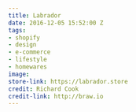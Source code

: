 ```yaml
---
title: Labrador
date: 2016-12-05 15:52:00 Z
tags:
- shopify
- design
- e-commerce
- lifestyle
- homewares
image: 
store-link: https://labrador.store
credit: Richard Cook
credit-link: http://braw.io
---
```


